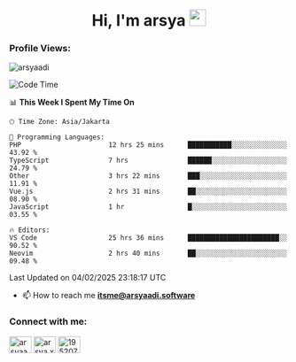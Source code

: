 <h1 align="center">Hi, I'm arsya 
  <img src="https://media.giphy.com/media/hvRJCLFzcasrR4ia7z/giphy.gif" width="30px"/>
</h1>

<p align="left"> <h3>Profile Views:</h3> <img src="https://komarev.com/ghpvc/?username=arsyaadi&label=Profile%20views&color=0e75b6&style=flat" alt="arsyaadi" /> </p>

<!--START_SECTION:waka-->
![Code Time](http://img.shields.io/badge/Code%20Time-3%2C701%20hrs%2039%20mins-blue)

📊 **This Week I Spent My Time On** 

```text
🕑︎ Time Zone: Asia/Jakarta

💬 Programming Languages: 
PHP                      12 hrs 25 mins      ███████████░░░░░░░░░░░░░░   43.92 % 
TypeScript               7 hrs               ██████░░░░░░░░░░░░░░░░░░░   24.79 % 
Other                    3 hrs 22 mins       ███░░░░░░░░░░░░░░░░░░░░░░   11.91 % 
Vue.js                   2 hrs 31 mins       ██░░░░░░░░░░░░░░░░░░░░░░░   08.90 % 
JavaScript               1 hr                █░░░░░░░░░░░░░░░░░░░░░░░░   03.55 % 

🔥 Editors: 
VS Code                  25 hrs 36 mins      ███████████████████████░░   90.52 % 
Neovim                   2 hrs 40 mins       ██░░░░░░░░░░░░░░░░░░░░░░░   09.48 % 
```


 Last Updated on 04/02/2025 23:18:17 UTC
<!--END_SECTION:waka-->

- 📫 How to reach me **itsme@arsyaadi.software**


<h3 align="left">Connect with me:</h3>
<p align="left">
<a href="https://linkedin.com/in/arsyaadi" target="blank"><img align="center" src="https://raw.githubusercontent.com/rahuldkjain/github-profile-readme-generator/master/src/images/icons/Social/linked-in-alt.svg" alt="arsyaadi" height="30" width="40" /></a>
<a href="https://fb.com/arsya.xkz" target="blank"><img align="center" src="https://raw.githubusercontent.com/rahuldkjain/github-profile-readme-generator/master/src/images/icons/Social/facebook.svg" alt="arsya.xkz" height="30" width="40" /></a>
<a href="https://stackoverflow.com/users/19520749" target="blank"><img align="center" src="https://raw.githubusercontent.com/rahuldkjain/github-profile-readme-generator/master/src/images/icons/Social/stack-overflow.svg" alt="19520749" height="30" width="40" /></a>
</p>
